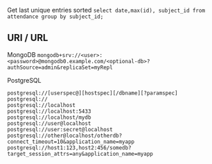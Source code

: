 Get last unique entries sorted
`select date,max(id), subject_id from attendance group by subject_id;`

## URI / URL
MongoDB
`mongodb+srv://<user>:<password>@mongodb0.example.com/<optional-db>?authSource=admin&replicaSet=myRepl`

PostgreSQL
```shell
postgresql://[userspec@][hostspec][/dbname][?paramspec]
postgresql://
postgresql://localhost
postgresql://localhost:5433
postgresql://localhost/mydb
postgresql://user@localhost
postgresql://user:secret@localhost
postgresql://other@localhost/otherdb?connect_timeout=10&application_name=myapp
postgresql://host1:123,host2:456/somedb?target_session_attrs=any&application_name=myapp
```
